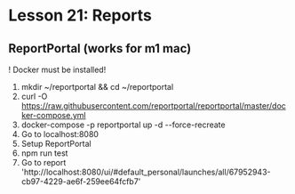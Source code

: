# Lesson 21: Reports

## ReportPortal (works for m1 mac)
! Docker must be installed!
1. mkdir ~/reportportal && cd ~/reportportal
2. curl -O https://raw.githubusercontent.com/reportportal/reportportal/master/docker-compose.yml
3. docker-compose -p reportportal up -d --force-recreate
4. Go to localhost:8080
5. Setup ReportPortal
6. npm run test
7. Go to report 'http://localhost:8080/ui/#default_personal/launches/all/67952943-cb97-4229-ae6f-259ee64fcfb7'

